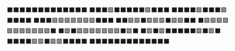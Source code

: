 ⬛⬛⬛⬛⬛⬛⬛⬛⬛⬛⬛⬛⬛
⬛⬛⬛🟩⬛⬛⬛⬛⬛🟩⬛⬛⬛
⬛⬛⬛⬛🟩⬛⬛⬛🟩⬛⬛⬛⬛
⬛⬛⬛🟩🟩🟩🟩🟩🟩🟩⬛⬛⬛
⬛⬛🟩🟩⬛🟩🟩🟩⬛🟩🟩⬛⬛
⬛🟩🟩🟩🟩🟩🟩🟩🟩🟩🟩🟩⬛
⬛🟩⬛🟩🟩🟩🟩🟩🟩🟩⬛🟩⬛
⬛🟩⬛🟩⬛⬛⬛⬛⬛🟩⬛🟩⬛
⬛⬛⬛⬛🟩🟩⬛🟩🟩⬛⬛⬛⬛
⬛⬛⬛⬛⬛⬛⬛⬛⬛⬛⬛⬛⬛
